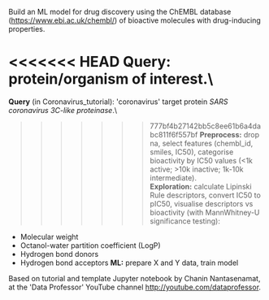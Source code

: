 Build an ML model for drug discovery using the ChEMBL database (https://www.ebi.ac.uk/chembl/) of bioactive molecules with drug-inducing properties.

<<<<<<< HEAD
**Query:** protein/organism of interest.\
=======
**Query** (in Coronavirus_tutorial): 'coronavirus' target protein *SARS coronavirus 3C-like proteinase*.\
>>>>>>> 777bf4b27142bb5c8ee61b6a4dabc811f6f557bf
**Preprocess:** drop na, select features (chembl_id, smiles, IC50), categorise bioactivity by IC50 values (<1k active; >10k inactive; 1k-10k intermediate).\
**Exploration:** calculate Lipinski Rule descriptors, convert IC50 to pIC50, visualise descriptors vs bioactivity (with MannWhitney-U significance testing):
- Molecular weight
- Octanol-water partition coefficient (LogP)
- Hydrogen bond donors
- Hydrogen bond acceptors
**ML:** prepare X and Y data, train model


Based on tutorial and template Jupyter notebook by Chanin Nantasenamat, 
at the 'Data Professor' YouTube channel http://youtube.com/dataprofessor.
